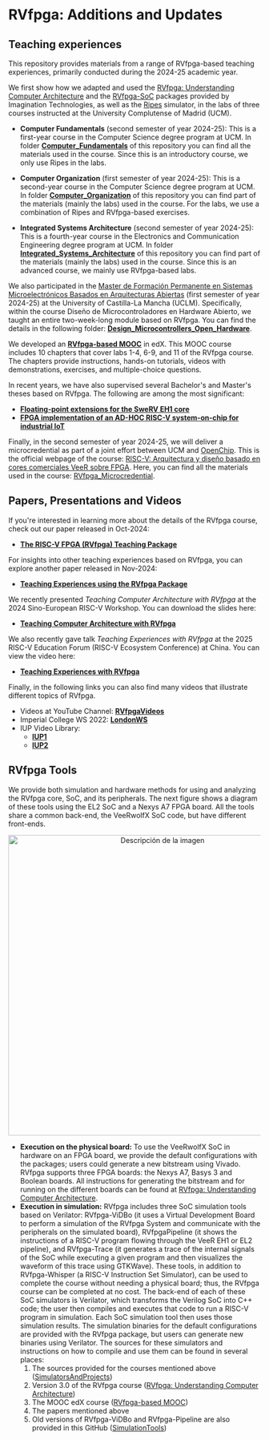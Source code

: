# RVfpga: Additions and Updates

## Teaching experiences
This repository provides materials from a range of RVfpga-based teaching experiences, primarily conducted during the 2024-25 academic year.

We first show how we adapted and used the [RVfpga: Understanding Computer Architecture](https://university.imgtec.com/rvfpga-el2-v3-0-english-downloads-page/) and the [RVfpga-SoC](https://university.imgtec.com/rvfpgasoc-download-page-en/) packages provided by Imagination Technologies, as well as the [Ripes](https://github.com/mortbopet/Ripes) simulator, in the labs of three courses instructed at the University Complutense of Madrid (UCM).

+ **Computer Fundamentals** (second semester of year 2024-25): This is a first-year course in the Computer Science degree program at UCM. In folder **[Computer_Fundamentals](https://github.com/artecs-group/RVfpga-sim-addons/tree/main/Computer_Fundamentals)** of this repository you can find all the materials used in the course. Since this is an introductory course, we only use Ripes in the labs.

+ **Computer Organization** (first semester of year 2024-25): This is a second-year course in the Computer Science degree program at UCM. In folder **[Computer_Organization](https://github.com/artecs-group/RVfpga-sim-addons/tree/main/Computer_Organization)** of this repository you can find part of the materials (mainly the labs) used in the course. For the labs, we use a combination of Ripes and RVfpga-based exercises.

+ **Integrated Systems Architecture** (second semester of year 2024-25): This is a fourth-year course in the Electronics and Communication Engineering degree program at UCM. In folder **[Integrated_Systems_Architecture](https://github.com/artecs-group/RVfpga-sim-addons/tree/main/Integrated_Systems_Architecture)** of this repository you can find part of the materials (mainly the labs) used in the course. Since this is an advanced course, we mainly use RVfpga-based labs.

We also participated in the [Master de Formación Permanente en Sistemas Microelectrónicos Basados en Arquitecturas Abiertas](https://www.uclm.es/estudios/propios/master-formacion-permanente-sistemas-microelectricos-basados-arquitecturas-abiertas) (first semester of year 2024-25) at the University of Castilla-La Mancha (UCLM). Specifically, within the course Diseño de Microcontroladores en Hardware Abierto, we taught an entire two-week-long module based on RVfpga. You can find the details in the following folder: **[Design_Microcontrollers_Open_Hardware](https://github.com/artecs-group/RVfpga-sim-addons/tree/main/Design_Microcontrollers_Open_Hardware)**.

We developed an **[RVfpga-based MOOC](https://www.edx.org/learn/computer-programming/the-linux-foundation-computer-architecture-with-an-industrial-risc-v-core)** in edX. This MOOC course includes 10 chapters that cover labs 1-4, 6-9, and 11 of the RVfpga course. The chapters provide instructions, hands-on tutorials, videos with demonstrations, exercises, and multiple-choice questions.

In recent years, we have also supervised several Bachelor's and Master's theses based on RVfpga. The following are among the most significant:
+ **[Floating-point extensions for the SweRV EH1 core](https://docta.ucm.es/entities/publication/274f1b3a-c564-464d-8066-ef9aa4ae3c10)**
+ **[FPGA implementation of an AD-HOC RISC-V system-on-chip for industrial IoT](https://docta.ucm.es/entities/publication/9298fbe5-cabd-40a0-bec5-0501290c30d1)**

Finally, in the second semester of year 2024-25, we will deliver a microcredential as part of a joint effort between UCM and [OpenChip](https://openchip.com/). This is the official webpage of the course: [RISC-V: Arquitectura y diseño basado en cores comerciales VeeR sobre FPGA](https://riscv.fdi.ucm.es/). Here, you can find all the materials used in the course: [RVfpga_Microcredential]().



## Papers, Presentations and Videos
If you're interested in learning more about the details of the RVfpga course, check out our paper released in Oct-2024: 

* **[The RISC-V FPGA (RVfpga) Teaching Package](https://www.authorea.com/doi/full/10.36227/techrxiv.172978275.56140460)** 

For insights into other teaching experiences based on RVfpga, you can explore another paper released in Nov-2024: 

* **[Teaching Experiences using the RVfpga Package](http://arxiv.org/abs/2411.14954)**

We recently presented *Teaching Computer Architecture with RVfpga* at the 2024 Sino-European RISC-V Workshop. You can download the slides here:

* **[Teaching Computer Architecture with RVfpga](https://drive.google.com/file/d/1JlivSs5iZqpF1h7p_dbInBxkeEg9aDwf/view?usp=drive_link)**

We also recently gave talk *Teaching Experiences with RVfpga* at the 2025 RISC-V Education Forum (RISC-V Ecosystem Conference) at China. You can view the video here:

* **[Teaching Experiences with RVfpga](https://youtu.be/gUCAdCwOHEc)**

Finally, in the following links you can also find many videos that illustrate different topics of RVfpga.

  - Videos at YouTube Channel: **[RVfpgaVideos](https://www.youtube.com/@RVfpgaVideos)**
  - Imperial College WS 2022: **[LondonWS](https://youtube.com/playlist?list=PLnOXj03cuJjkes1OIMa8SFyn1yKQQY8aD&si=mNLqXXbtPnbuobof)**
  - IUP Video Library:
      - **[IUP1](https://youtube.com/playlist?list=PLnOXj03cuJjnip1WRJrUHNvm-80zSSfUC&si=-NR59bFEMBDF9kjs)**
      - **[IUP2](https://youtube.com/playlist?list=PLnOXj03cuJjn7ecksWZEwCe8LVR-PDgud&si=xdQEoILML6WQMnjC)**


## RVfpga Tools
We provide both simulation and hardware methods for using and analyzing the RVfpga core, SoC, and its peripherals. The next figure shows a diagram of these tools using the EL2 SoC and a Nexys A7 FPGA board. All the tools share a common back-end, the VeeRwolfX SoC code, but have different front-ends.

<div align="center">
  <img src="https://github.com/user-attachments/assets/c59fb53a-1566-4ec3-8f43-b45167d9a2f6" width="600" alt="Descripción de la imagen">
</div>

  * **Execution on the physical board:**  To use the VeeRwolfX SoC in hardware on an FPGA board, we provide the default configurations with the packages; users could generate a new bitstream using Vivado. RVfpga supports three FPGA boards: the
Nexys A7, Basys 3 and Boolean boards. All instructions for generating the bitstream and for running on the different boards can be found at [RVfpga: Understanding Computer Architecture](https://university.imgtec.com/rvfpga-el2-v3-0-english-downloads-page/).
  * **Execution in simulation:** RVfpga includes three SoC simulation tools based on Verilator: RVfpga-ViDBo (it uses a Virtual Development Board to perform a simulation of the RVfpga System and communicate with the peripherals on the simulated board), RVfpgaPipeline (it shows the instructions of a RISC-V program flowing through the VeeR EH1 or EL2 pipeline), and RVfpga-Trace (it generates a trace of the internal signals of the SoC while executing a given program and then visualizes the waveform of this trace using GTKWave). These tools, in addition to RVfpga-Whisper (a RISC-V Instruction Set Simulator), can be used to complete the course without needing a physical board; thus, the RVfpga course can be completed at no cost. The back-end of each of these SoC simulators is Verilator, which transforms the Verilog SoC into C++ code; the user then compiles and executes that code to run a RISC-V program in simulation. Each SoC simulation tool then uses those simulation results. The simulation binaries for the default configurations are provided with the RVfpga package, but users can generate new binaries using Verilator. The sources for these simulators and instructions on how to compile and use them can be found in several places:
    1. The sources provided for the courses mentioned above ([SimulatorsAndProjects](https://drive.google.com/file/d/1hbCSFmjIoGmXq4r5G12_AMUKezHXA6A-/view?usp=sharing))
    2. Version 3.0 of the RVfpga course ([RVfpga: Understanding Computer Architecture](https://university.imgtec.com/rvfpga-el2-v3-0-english-downloads-page/))
    3. The MOOC edX course ([RVfpga-based MOOC](https://www.edx.org/learn/computer-programming/the-linux-foundation-computer-architecture-with-an-industrial-risc-v-core))
    4. The papers mentioned above
    5. Old versions of RVfpga-ViDBo and RVfpga-Pipeline are also provided in this GitHub ([SimulationTools](https://github.com/artecs-group/RVfpga-sim-addons/tree/main/SimulationTools))
